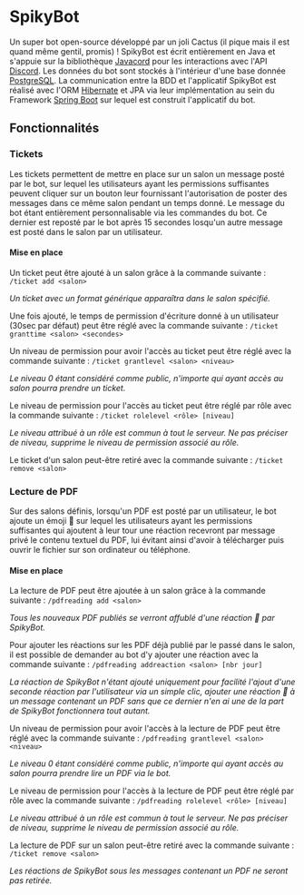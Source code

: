 # SpikyBot

Un super bot open-source développé par un joli Cactus (il pique mais il est quand même gentil, promis) !
SpikyBot est écrit entièrement en Java et s'appuie sur la bibliothèque [Javacord](https://javacord.org/) pour les interactions avec l'API [Discord](https://discord.com/). Les données du bot sont stockés à l'intérieur d'une base donnée [PostgreSQL](https://www.postgresql.org/). La communication entre la BDD et l'applicatif SpikyBot est réalisé avec l'ORM [Hibernate](https://hibernate.org/) et JPA via leur implémentation au sein du Framework [Spring Boot](https://spring.io/projects/spring-boot) sur lequel est construit l'applicatif du bot.

## Fonctionnalités

### Tickets
Les tickets permettent de mettre en place sur un salon un message posté par le bot, sur lequel les utilisateurs ayant les permissions suffisantes peuvent cliquer sur un bouton leur fournissant l'autorisation de poster des messages dans ce même salon pendant un temps donné.
Le message du bot étant entièrement personnalisable via les commandes du bot. Ce dernier est reposté par le bot après 15 secondes losqu'un autre message est posté dans le salon par un utilisateur.
#### Mise en place
Un ticket peut être ajouté à un salon grâce à la commande suivante :
`/ticket add <salon>`

*Un ticket avec un format générique apparaîtra dans le salon spécifié.*

Une fois ajouté, le temps de permission d'écriture donné à un utilisateur (30sec par défaut) peut être réglé avec la commande suivante :
`/ticket granttime <salon> <secondes>`

Un niveau de permission pour avoir l'accès au ticket peut être réglé avec la commande suivante :
`/ticket grantlevel <salon> <niveau>`

*Le niveau 0 étant considéré comme public, n'importe qui ayant accès au salon pourra prendre un ticket.*

Le niveau de permission pour l'accès au ticket peut être réglé par rôle avec la commande suivante :
`/ticket rolelevel <rôle> [niveau]`

*Le niveau attribué à un rôle est commun à tout le serveur. Ne pas préciser de niveau, supprime le niveau de permission associé au rôle.*

Le ticket d'un salon peut-être retiré avec la commande suivante :
`/ticket remove <salon>`

### Lecture de PDF
Sur des salons définis, lorsqu'un PDF est posté par un utilisateur, le bot ajoute un émoji 🤖 sur lequel les utilisateurs ayant les permissions suffisantes qui ajoutent à leur tour une réaction recevront par message privé le contenu textuel du PDF, lui évitant ainsi d'avoir à télécharger puis ouvrir le fichier sur son ordinateur ou téléphone.

#### Mise en place
La lecture de PDF peut être ajoutée à un salon grâce à la commande suivante :
`/pdfreading add <salon>`

*Tous les nouveaux PDF publiés se verront affublé d'une réaction 🤖 par SpikyBot.*

Pour ajouter les réactions sur les PDF déjà publié par le passé dans le salon, il est possible de demander au bot d'y ajouter une réaction avec la commande suivante :
`/pdfreading addreaction <salon> [nbr jour]`

*La réaction de SpikyBot n'étant ajouté uniquement pour facilité l'ajout d'une seconde réaction par l'utilisateur via un simple clic, ajouter une réaction 🤖 à un message contenant un PDF sans que ce dernier n'en ai une de la part de SpikyBot fonctionnera tout autant.*

Un niveau de permission pour avoir l'accès à la lecture de PDF peut être réglé avec la commande suivante :
`/pdfreading grantlevel <salon> <niveau>`

*Le niveau 0 étant considéré comme public, n'importe qui ayant accès au salon pourra prendre lire un PDF via le bot.*

Le niveau de permission pour l'accès à la lecture de PDF peut être réglé par rôle avec la commande suivante :
`/pdfreading rolelevel <rôle> [niveau]`

*Le niveau attribué à un rôle est commun à tout le serveur. Ne pas préciser de niveau, supprime le niveau de permission associé au rôle.*

La lecture de PDF sur un salon peut-être retiré avec la commande suivante :
`/ticket remove <salon>`

*Les réactions de SpikyBot sous les messages contenant un PDF ne seront pas retirée.*


